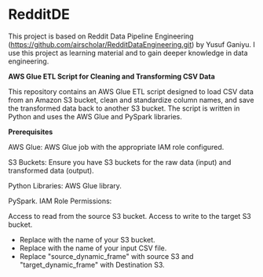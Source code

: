 # RedditDE
This project is based on Reddit Data Pipeline Engineering (https://github.com/airscholar/RedditDataEngineering.git) by Yusuf Ganiyu.
I use this project as learning material and to gain deeper knowledge in data engineering.

**AWS Glue ETL Script for Cleaning and Transforming CSV Data**

This repository contains an AWS Glue ETL script designed to load CSV data from an Amazon S3 bucket, clean and standardize column names, and save the transformed data back to another S3 bucket. The script is written in Python and uses the AWS Glue and PySpark libraries.

**Prerequisites**

AWS Glue:
AWS Glue job with the appropriate IAM role configured.

S3 Buckets:
Ensure you have S3 buckets for the raw data (input) and transformed data (output).

Python Libraries:
AWS Glue library.

PySpark.
IAM Role Permissions:

Access to read from the source S3 bucket.
Access to write to the target S3 bucket.

- Replace <your-bucket-name> with the name of your S3 bucket.
- Replace <your-file-name> with the name of your input CSV file.
- Replace "source_dynamic_frame" with source S3 and "target_dynamic_frame" with Destination S3.
